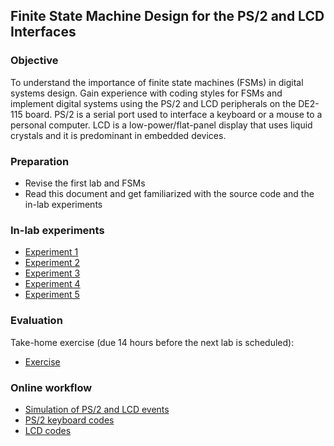 ## Finite State Machine Design for the PS/2 and LCD Interfaces

<a name="objective"></a>
### Objective

To understand the importance of finite state machines (FSMs) in digital systems design. Gain experience with coding styles for FSMs and implement digital systems using the PS/2 and LCD peripherals on the DE2-115 board. PS/2 is a serial port used to interface a keyboard or a mouse to a personal computer. LCD is a low-power/flat-panel display that uses liquid crystals and it is predominant in embedded devices.

### Preparation

* Revise the first lab and FSMs
* Read this document and get familiarized with the source code and the in-lab experiments 

### In-lab experiments

- [Experiment 1](experiment1/doc/experiment1.md) 
- [Experiment 2](experiment2/doc/experiment2.md) 
- [Experiment 3](experiment3/doc/experiment3.md) 
- [Experiment 4](experiment4/doc/experiment4.md) 
- [Experiment 5](experiment5/doc/experiment5.md) 

### Evaluation

Take-home exercise (due 14 hours before the next lab is scheduled):

- [Exercise](exercise/doc/exercise.md)

### Online workflow

- [Simulation of PS/2 and LCD events](ps2-lcd-simulation.md)
- [PS/2 keyboard codes](ps2-keyboard-codes.md)
- [LCD codes](lcd-codes.md)
